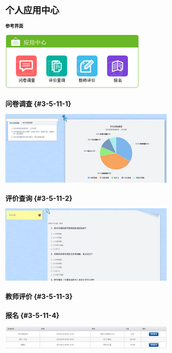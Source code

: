 # 个人应用中心




  **参考界面**

![](/assets/image194.png)

##     问卷调查 {#3-5-11-1}

![](/assets/image195.jpg)

##    评价查询 {#3-5-11-2}

![](/assets/image196.jpg)

##    教师评价 {#3-5-11-3}

##   报名 {#3-5-11-4}

![](/assets/image197.jpg)